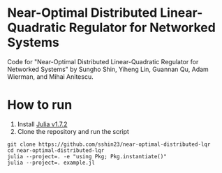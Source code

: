 # Near-Optimal Distributed Linear-Quadratic Regulator for Networked Systems

Code for "Near-Optimal Distributed Linear-Quadratic Regulator for Networked Systems" by  Sungho Shin, Yiheng Lin, Guannan Qu, Adam Wierman, and Mihai Anitescu.

# How to run
1. Install [Julia v1.7.2](https://julialang.org/downloads/)
2. Clone the repository and run the script
```
git clone https://github.com/sshin23/near-optimal-distributed-lqr
cd near-optimal-distributed-lqr
julia --project=. -e "using Pkg; Pkg.instantiate()"
julia --project=. example.jl
```
